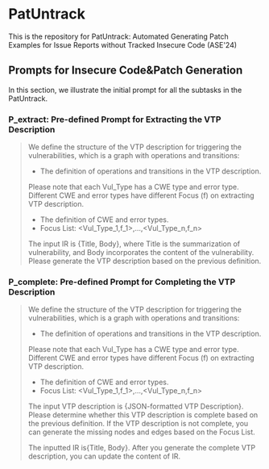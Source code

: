# PatUntrack

This is the repository for PatUntrack: Automated Generating Patch Examples for Issue
Reports without Tracked Insecure Code (ASE'24)

## Prompts for Insecure Code\&Patch Generation

In this section, we illustrate the initial prompt for all the subtasks in the PatUntrack.

### P_extract: Pre-defined Prompt for Extracting the VTP Description


> We define the structure of the VTP description for triggering the vulnerabilities, which
is a graph with operations and transitions:
> 
> * The definition of operations and transitions in the VTP description.
> 
> Please note that each Vul_Type has a CWE type and error type. Different CWE and
error types have different Focus (f) on extracting VTP description.
> * The definition of CWE and error types.
> * Focus List: <Vul_Type_1,f_1>,...,<Vul_Type_n,f_n>
> 
> The input IR is {Title, Body}, where Title is the summarization of vulnerability, and
Body incorporates the content of the vulnerability. Please generate the VTP description
based on the previous definition.

### P_complete: Pre-defined Prompt for Completing the VTP Description


> We define the structure of the VTP description for triggering the vulnerabilities, which
is a graph with operations and transitions:
> 
> * The definition of operations and transitions in the VTP description.
> 
> Please note that each Vul_Type has a CWE type and error type. Different CWE and
error types have different Focus (f) on extracting VTP description.
> * The definition of CWE and error types.
> * Focus List: <Vul_Type_1,f_1>,...,<Vul_Type_n,f_n>
> 
> The input VTP description is {JSON-formatted VTP Description}. 
> Please determine whether this VTP description is complete based on the previous definition.
> If the VTP description is not complete, you can generate the missing nodes and edges based on the Focus List.
> 
> The inputted IR is{Title, Body}. After you generate the complete VTP description, you can update the content of IR.
